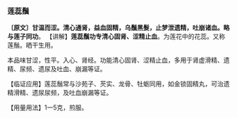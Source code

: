### 莲蕊鬚

**〔原文〕甘温而涩。清心通肾，益血固精，乌鬚黑髮，止梦泄遗精，吐崩诸血。略与莲子同功**。
【讲解】**莲蕊鬚功专清心固肾、涩精止血**。为莲花中的花蕊。又称莲鬚。晒干生用。

本品味甘涩，性平。入心、肾经。功能清心固肾、涩精止血，多用于肾虚滑精、遗精、尿频、遗尿及吐血、崩漏等证。

【临证应用】莲蕊鬚常与沙苑子、芡实、龙骨、牡蛎同用，如金锁固精丸，可治遗精滑精、遗尿尿频，及吐血崩漏等证。 

【用量用法】1一5克，煎服。
